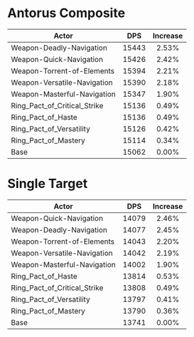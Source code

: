 # Antorus Composite
| Actor | DPS | Increase |
|---|:---:|:---:|
|Weapon-Deadly-Navigation|15443|2.53%|
|Weapon-Quick-Navigation|15426|2.42%|
|Weapon-Torrent-of-Elements|15394|2.21%|
|Weapon-Versatile-Navigation|15390|2.18%|
|Weapon-Masterful-Navigation|15347|1.90%|
|Ring_Pact_of_Critical_Strike|15136|0.49%|
|Ring_Pact_of_Haste|15136|0.49%|
|Ring_Pact_of_Versatility|15126|0.42%|
|Ring_Pact_of_Mastery|15114|0.34%|
|Base|15062|0.00%|

# Single Target
| Actor | DPS | Increase |
|---|:---:|:---:|
|Weapon-Quick-Navigation|14079|2.46%|
|Weapon-Deadly-Navigation|14077|2.45%|
|Weapon-Torrent-of-Elements|14043|2.20%|
|Weapon-Versatile-Navigation|14042|2.19%|
|Weapon-Masterful-Navigation|14002|1.90%|
|Ring_Pact_of_Haste|13814|0.53%|
|Ring_Pact_of_Critical_Strike|13808|0.49%|
|Ring_Pact_of_Versatility|13797|0.41%|
|Ring_Pact_of_Mastery|13790|0.36%|
|Base|13741|0.00%|
